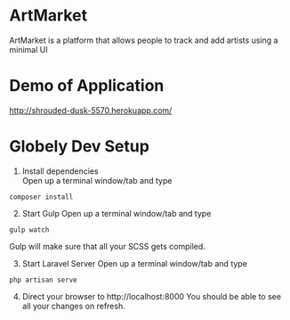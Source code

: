 # ArtMarket 

ArtMarket is a platform that allows people to track and add artists using a minimal UI

# Demo of Application 

http://shrouded-dusk-5570.herokuapp.com/

# Globely Dev Setup

1. Install dependencies  
  Open up a terminal window/tab and type

  ```
  composer install
  ```


2. Start Gulp
  Open up a terminal window/tab and type

  ```
  gulp watch
  ```

  Gulp will make sure that all your SCSS gets compiled.

3. Start Laravel Server
  Open up a terminal window/tab and type
  
  ```
  php artisan serve
  ```
4. Direct your browser to http://localhost:8000
  You should be able to see all your changes on refresh.

